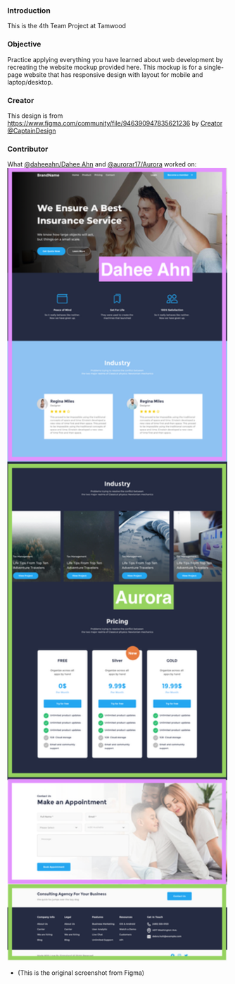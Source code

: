 ### Introduction

This is the 4th Team Project at Tamwood

### Objective

Practice applying everything you have learned about web development by recreating the website mockup provided here. This mockup is for a single-page website that has responsive design with layout for mobile and laptop/desktop.

### Creator

This design is from https://www.figma.com/community/file/946390947835621236 by [Creator @CaptainDesign](https://www.figma.com/@captaindesign)

### Contributor

What [@daheeahn/Dahee Ahn](https://github.com/daheeahn) and [@aurorar17/Aurora](https://github.com/aurorar17) worked on:
<img src="./assets/work-part.png" alt="Project Preview" width="500" height="1800">

- (This is the original screenshot from Figma)
